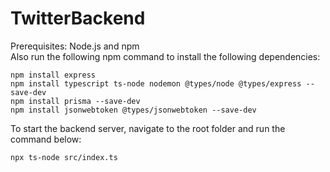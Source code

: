 # TwitterBackend  
Prerequisites: Node.js and npm  
Also run the following npm command to install the following dependencies:  
```
npm install express
npm install typescript ts-node nodemon @types/node @types/express --save-dev
npm install prisma --save-dev
npm install jsonwebtoken @types/jsonwebtoken --save-dev
```  
To start the backend server, navigate to the root folder and run the command below:  
```
npx ts-node src/index.ts
```  

